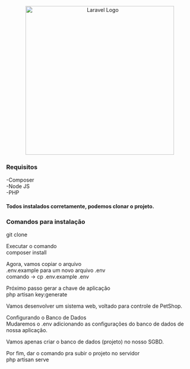 <p align="center"><a href="https://laravel.com" target="_blank"><img src="https://raw.githubusercontent.com/laravel/art/master/logo-lockup/5%20SVG/2%20CMYK/1%20Full%20Color/laravel-logolockup-cmyk-red.svg" width="400" alt="Laravel Logo"></a></p>

<h3>Requisitos</h3>
-Composer <br>
-Node JS <br>
-PHP <br>  

<h4>Todos instalados corretamente, podemos clonar o projeto. <h4>
<h3>Comandos para instalação</h3>
git clone	

Executar o comando<br>
composer install 

Agora, vamos	copiar	o	arquivo<br>
.env.example para	um	novo	arquivo	.env<br>
comando -> cp .env.example .env<br>

Próximo passo gerar a chave de aplicação<br>
php artisan key:generate<br>

Vamos desenvolver um sistema web, voltado para controle de PetShop.<br>

Configurando o Banco de Dados<br>
Mudaremos	o	.env adicionando	as	configurações	do	banco	de	dados	de	nossa	aplicação.<br>

Vamos	apenas	criar	o	banco	de	dados	(projeto)	no	nosso	SGBD.<br> 

Por fim, dar o comando pra subir o projeto no servidor <br>
php artisan serve

